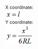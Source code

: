 X coordinate:  
![Image](../../../figures/ifctransitioncurvetype-cubicparabola-x.png)  
Y coordinate:  
![Image](../../../figures/ifctransitioncurvetype-cubicparabola-y.png)